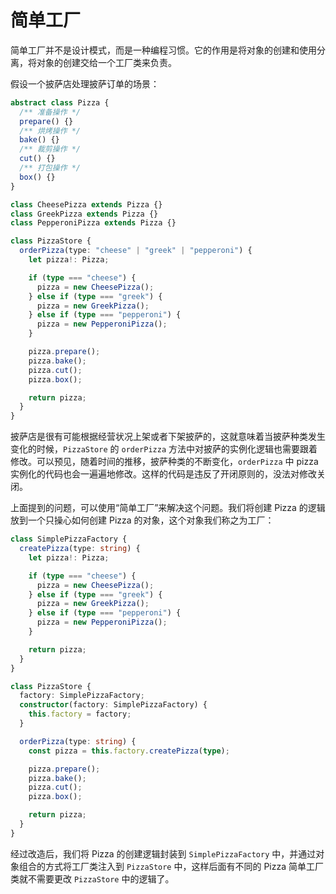 # 简单工厂

简单工厂并不是设计模式，而是一种编程习惯。它的作用是将对象的创建和使用分离，将对象的创建交给一个工厂类来负责。

假设一个披萨店处理披萨订单的场景：

```ts
abstract class Pizza {
  /** 准备操作 */
  prepare() {}
  /** 烘烤操作 */
  bake() {}
  /** 裁剪操作 */
  cut() {}
  /** 打包操作 */
  box() {}
}

class CheesePizza extends Pizza {}
class GreekPizza extends Pizza {}
class PepperoniPizza extends Pizza {}

class PizzaStore {
  orderPizza(type: "cheese" | "greek" | "pepperoni") {
    let pizza!: Pizza;

    if (type === "cheese") {
      pizza = new CheesePizza();
    } else if (type === "greek") {
      pizza = new GreekPizza();
    } else if (type === "pepperoni") {
      pizza = new PepperoniPizza();
    }

    pizza.prepare();
    pizza.bake();
    pizza.cut();
    pizza.box();

    return pizza;
  }
}
```

披萨店是很有可能根据经营状况上架或者下架披萨的，这就意味着当披萨种类发生变化的时候，`PizzaStore` 的 `orderPizza` 方法中对披萨的实例化逻辑也需要跟着修改。可以预见，随着时间的推移，披萨种类的不断变化，`orderPizza` 中 pizza 实例化的代码也会一遍遍地修改。这样的代码是违反了开闭原则的，没法对修改关闭。

上面提到的问题，可以使用“简单工厂”来解决这个问题。我们将创建 Pizza 的逻辑放到一个只操心如何创建 Pizza 的对象，这个对象我们称之为工厂：

```ts
class SimplePizzaFactory {
  createPizza(type: string) {
    let pizza!: Pizza;

    if (type === "cheese") {
      pizza = new CheesePizza();
    } else if (type === "greek") {
      pizza = new GreekPizza();
    } else if (type === "pepperoni") {
      pizza = new PepperoniPizza();
    }

    return pizza;
  }
}

class PizzaStore {
  factory: SimplePizzaFactory;
  constructor(factory: SimplePizzaFactory) {
    this.factory = factory;
  }

  orderPizza(type: string) {
    const pizza = this.factory.createPizza(type);

    pizza.prepare();
    pizza.bake();
    pizza.cut();
    pizza.box();

    return pizza;
  }
}
```

经过改造后，我们将 Pizza 的创建逻辑封装到 `SimplePizzaFactory` 中，并通过对象组合的方式将工厂类注入到 `PizzaStore` 中，这样后面有不同的 Pizza 简单工厂类就不需要更改 `PizzaStore` 中的逻辑了。
